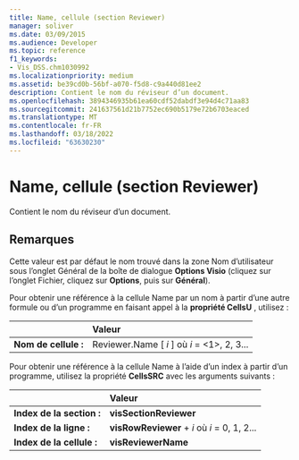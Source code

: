 ```yaml
---
title: Name, cellule (section Reviewer)
manager: soliver
ms.date: 03/09/2015
ms.audience: Developer
ms.topic: reference
f1_keywords:
- Vis_DSS.chm1030992
ms.localizationpriority: medium
ms.assetid: be39cd0b-56bf-a070-f5d8-c9a440d81ee2
description: Contient le nom du réviseur d’un document.
ms.openlocfilehash: 3894346935b61ea60cdf52dabdf3e94d4c71aa83
ms.sourcegitcommit: 241637561d21b7752ec690b5179e72b6703eaced
ms.translationtype: MT
ms.contentlocale: fr-FR
ms.lasthandoff: 03/18/2022
ms.locfileid: "63630230"
---
```

# <a name="name-cell-reviewer-section"></a>Name, cellule (section Reviewer)

Contient le nom du réviseur d’un document.
  
## <a name="remarks"></a>Remarques

 Cette valeur est par défaut le nom trouvé dans la  zone Nom d’utilisateur  sous l’onglet Général de la boîte de dialogue **Options Visio** (cliquez  sur l’onglet Fichier, cliquez sur **Options**, puis sur **Général**). 
  
Pour obtenir une référence à la cellule Name par un nom à partir d’une autre formule ou d’un programme en faisant appel à la **propriété CellsU** , utilisez : 
  
||Valeur |
|:-----|:-----|
| **Nom de cellule :**  <br/> | Reviewer.Name [  *i*  ] où  *i*  = <1>, 2, 3... |
   
Pour obtenir une référence à la cellule Name à l’aide d’un index à partir d’un programme, utilisez la propriété **CellsSRC** avec les arguments suivants : 
  
||Valeur |
|:-----|:-----|
| **Index de la section :**  <br/> |**visSectionReviewer** <br/> |
| **Index de la ligne :**  <br/> |**visRowReviewer** +   *i* où *i* = 0, 1, 2... |
| **Index de la cellule :**  <br/> |**visReviewerName** <br/> |
   

